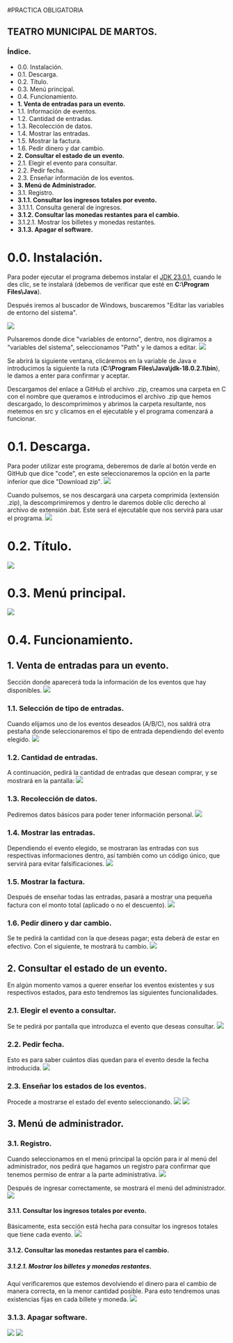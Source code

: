 #PRACTICA OBLIGATORIA
## TEATRO MUNICIPAL DE MARTOS.
### Índice.
- 0.0. Instalación.
- 0.1. Descarga.
- 0.2. Título.
- 0.3. Menú principal.
- 0.4. Funcionamiento.
- **1. Venta de entradas para un evento.**
- 1.1. Información de eventos.
- 1.2. Cantidad de entradas.
- 1.3. Recolección de datos.
- 1.4. Mostrar las entradas.
- 1.5. Mostrar la factura.
- 1.6. Pedir dinero y dar cambio.
- **2. Consultar el estado de un evento.**
- 2.1. Elegir el evento para consultar.
- 2.2. Pedir fecha.
- 2.3. Enseñar información de los eventos.
- **3. Menú de Administrador.**
- 3.1. Registro.
- **3.1.1. Consultar los ingresos totales por evento.**
- 3.1.1.1. Consulta general de ingresos.
- **3.1.2. Consultar las monedas restantes para el cambio.**
- 3.1.2.1. Mostrar los billetes y monedas restantes.
- **3.1.3. Apagar el software.**

# 0.0. Instalación.
Para poder ejecutar el programa debemos instalar el [JDK 23.0.1](http://https://download.oracle.com/java/23/latest/jdk-23_windows-x64_bin.exe "JDK 23.0.1"), cuando le des clic, se te instalará (debemos de verificar que esté en **C:\Program Files\Java**).

Después iremos al buscador de Windows, buscaremos "Editar las variables de entorno del sistema".

![](https://media.discordapp.net/attachments/1285298181797576846/1306357505328156672/image.png?ex=67365fbc&is=67350e3c&hm=0316a0ae44b4d9ba94dc3f5a75712fa4eb4ccf28688c1ff0a3c2e7c2b3f07852&=&format=webp&quality=lossless&width=550&height=600)


Pulsaremos donde dice "variables de entorno", dentro, nos digiramos a "variables del sistema", seleccionamos "Path" y le damos a editar.
![](https://media.discordapp.net/attachments/1285298181797576846/1306358824403337216/image.png?ex=673660f6&is=67350f76&hm=41f15adcfa5524b781a30715a235165f5079f1940f2b6c5b6c2ebe2c886667d8&=&format=webp&quality=lossless&width=718&height=331)

Se abrirá la siguiente ventana, clicáremos en la variable de Java e introducimos la siguiente la ruta (**C:\Program Files\Java\jdk-18.0.2.1\bin**), le damos a enter para confirmar y aceptar.

Descargamos del enlace a GitHub el archivo .zip, creamos una carpeta en C con el nombre que queramos e introducimos el archivo .zip que hemos descargado, lo descomprimimos y abrimos la carpeta resultante, nos metemos en src y clicamos en el ejecutable y el programa comenzará a funcionar.


# 0.1. Descarga.
Para poder utilizar este programa, deberemos de darle al botón verde en GitHub que dice "code", en este seleccionaremos la opción en la parte inferior que dice "Download zip".
![](https://media.discordapp.net/attachments/1285298181797576846/1306608106134048859/image.png?ex=67374920&is=6735f7a0&hm=9717dd6f6b8aed4f0f72afe080e8438c84000ce549b86fb8855b933cbdf491fc&=&format=webp&quality=lossless)

Cuando pulsemos, se nos descargará una carpeta comprimida (extensión .zip), la descomprimiremos y dentro le daremos doble clic derecho al archivo de extensión .bat. Este será el ejecutable que nos servirá para usar el programa.
![](https://media.discordapp.net/attachments/1285298181797576846/1306611922766139516/image.png?ex=67374cae&is=6735fb2e&hm=420895aa1ad84d1375996cf2d21ce9e5197ddd5d6018f2ff0e2b0d9625992c23&=&format=webp&quality=lossless)


# 0.2. Título.
![](https://media.discordapp.net/attachments/1285298181797576846/1306350494154752020/image.png?ex=6763d4f4&is=67628374&hm=1279f13f15fa92f06aaef7e40bf6a5187f1da05e29b12aa5ea5c6cd53c06cd7c&=&format=webp&quality=lossless)


# 0.3. Menú principal.
![](https://media.discordapp.net/attachments/1285298181797576846/1306351360144576533/image.png?ex=67365a03&is=67350883&hm=9044bc32a9a1aa4339558630a4547dbee3dccca0c2bbc916a50b8c798fecbc94&=&format=webp&quality=lossless&width=715&height=237)


# 0.4. Funcionamiento.

## 1. Venta de entradas para un evento.
Sección donde aparecerá toda la información de los eventos que hay disponibles.
![](https://media.discordapp.net/attachments/1285298181797576846/1306351469678825553/image.png?ex=67365a1d&is=6735089d&hm=dd4ecce746248c6cb55cd576be81aebf824aaf3217b841db66e429f07ea49de1&=&format=webp&quality=lossless&width=718&height=110)


### 1.1. Selección de tipo de entradas.
Cuando elijamos uno de los eventos deseados (A/B/C), nos saldrá otra pestaña donde seleccionaremos el tipo de entrada dependiendo del evento elegido.
![](https://media.discordapp.net/attachments/1285298181797576846/1306351596346671244/image.png?ex=673702fb&is=6735b17b&hm=4f0646a6a9992465342b116c3c1f3d2d54518e7de76468f6f10e8eb2fe0ebb5b&=&format=webp&quality=lossless)


### 1.2. Cantidad de entradas.
A continuación, pedirá la cantidad de entradas que desean comprar, y se mostrará en la pantalla:
![](https://media.discordapp.net/attachments/1285298181797576846/1306351737778602096/image.png?ex=6737031d&is=6735b19d&hm=d1b60b2a931115aa5a12215029064ea996385a722be6033d614f1db6db3f3855&=&format=webp&quality=lossless)


### 1.3. Recolección de datos.
Pediremos datos básicos para poder tener información personal.
![](https://media.discordapp.net/attachments/1285298181797576846/1306352078997684297/image.png?ex=6737036e&is=6735b1ee&hm=58936b170dbfe9471fa8d96cc22a2432906b6f61d770efaa89fe98418bfeaacc&=&format=webp&quality=lossless&width=722&height=139)


### 1.4. Mostrar las entradas.
Dependiendo el evento elegido, se mostraran las entradas con sus respectivas informaciones dentro, así también como un código único, que servirá para evitar falsificaciones.
![](https://media.discordapp.net/attachments/1285298181797576846/1306663780297478164/image.png?ex=67377cf9&is=67362b79&hm=19a33dd0e81beba5f77273889534d5a72277ef2b9ca592abd8ff2c87152fd94c&=&format=webp&quality=lossless&width=1440&height=458)


### 1.5. Mostrar la factura.
Después de enseñar todas las entradas, pasará a mostrar una pequeña factura con el monto total (aplicado o no el descuento).
![](https://media.discordapp.net/attachments/1285298181797576846/1306664137639858228/image.png?ex=67377d4f&is=67362bcf&hm=e539e625ebe3be99aa5804bf74da3e2998de828b7fd099b818156b3603105a2a&=&format=webp&quality=lossless&width=645&height=260)


### 1.6. Pedir dinero y dar cambio.
Se te pedirá la cantidad con la que deseas pagar; esta deberá de estar en efectivo. Con el siguiente, te mostrará tu cambio.
![](https://media.discordapp.net/attachments/1285298181797576846/1306352599548825640/image.png?ex=673703ea&is=6735b26a&hm=01e91048a1e58b923c44774bf819d1da6077d29476f50ea6ba7c2765a5ae2256&=&format=webp&quality=lossless&width=718&height=80)


## 2. Consultar el estado de un evento.
En algún momento vamos a querer enseñar los eventos existentes y sus respectivos estados, para esto tendremos las siguientes funcionalidades.


### 2.1. Elegir el evento a consultar.
Se te pedirá por pantalla que introduzca el evento que deseas consultar.
![](https://media.discordapp.net/attachments/1285298181797576846/1306353355081121904/image.png?ex=6737049e&is=6735b31e&hm=64a01a2e3138ab8120ad03cdc2bdb2da902f9deeebb707354563a099af1c1d09&=&format=webp&quality=lossless&width=718&height=227)


### 2.2. Pedir fecha.
Esto es para saber cuántos días quedan para el evento desde la fecha introducida.
![](https://media.discordapp.net/attachments/1285298181797576846/1306353428334776346/image.png?ex=673704b0&is=6735b330&hm=506160b31630cc59e1fc99a52bdeb68ae38cac1932bde76e4c1d17f73e87acdc&=&format=webp&quality=lossless&width=718&height=25)


### 2.3. Enseñar los estados de los eventos.
Procede a mostrarse el estado del evento seleccionando.
![](https://media.discordapp.net/attachments/1285298181797576846/1306353515026841621/image.png?ex=673704c4&is=6735b344&hm=05313be252ede381204bb36fd06435c113be46949faf7a4b2620d8b162628183&=&format=webp&quality=lossless&width=393&height=343)
![](https://media.discordapp.net/attachments/1285298181797576846/1306355417261015200/image.png?ex=6737068a&is=6735b50a&hm=7bb160800a1f607d224c27b334a5f09969dcf8126214e7c14cb5e71a6f1127f3&=&format=webp&quality=lossless&width=671&height=166)


## 3. Menú de administrador.

### 3.1. Registro.
Cuando seleccionamos en el menú principal la opción para ir al menú del administrador, nos pedirá que hagamos un registro para confirmar que tenemos permiso de entrar a la parte administrativa.
![](https://media.discordapp.net/attachments/1285298181797576846/1306355702578675772/image.png?ex=673706ce&is=6735b54e&hm=d1425ce0b27dfd04ffd69c7d0e075bdc4f250f3d1d333f8641b7c71b9126e438&=&format=webp&quality=lossless&width=460&height=201)

Después de ingresar correctamente, se mostrará el menú del administrador.
![](https://media.discordapp.net/attachments/1285298181797576846/1306355827107434516/image.png?ex=673706ec&is=6735b56c&hm=e6f1d0fcc1bc93606f41370a3f5360b20045c2252f76609939aaee03bbd694b1&=&format=webp&quality=lossless&width=718&height=228)


#### 3.1.1. Consultar los ingresos totales por evento.
Básicamente, esta sección está hecha para consultar los ingresos totales que tiene cada evento.
![](https://media.discordapp.net/attachments/1285298181797576846/1306355983601111225/image.png?ex=67370711&is=6735b591&hm=a64e928a01afc36a8291275950bbb94f7084c98cc09dc2b080a1b364a7fc1bcb&=&format=webp&quality=lossless&width=718&height=180)


#### 3.1.2. Consultar las monedas restantes para el cambio.

##### 3.1.2.1. Mostrar los billetes y monedas restantes.
Aquí verificaremos que estemos devolviendo el dinero para el cambio de manera correcta, en la menor cantidad posible. Para esto tendremos unas existencias fijas en cada billete y moneda.
![](https://media.discordapp.net/attachments/1285298181797576846/1306356275289788467/image.png?ex=67370756&is=6735b5d6&hm=5e2231e1e8b61dac399ff57005a8b0559d863c340448af5ef6a6a5f3ccde848e&=&format=webp&quality=lossless&width=542&height=600)


### 3.1.3. Apagar software.
![](https://media.discordapp.net/attachments/1285298181797576846/1306356531629129849/image.png?ex=67370794&is=6735b614&hm=f9060e16625236bd2b2c9ef510d52986ec2bee9c35cd5962bbb70665ce591b5a&=&format=webp&quality=lossless&width=718&height=297)
![](https://media.discordapp.net/attachments/1285298181797576846/1306356601900236933/image.png?ex=673707a4&is=6735b624&hm=2c7fed7f634dbdabaf4c32dd84afb228ee887dc5ef51bbd4ef508d3c5b57bdc0&=&format=webp&quality=lossless&width=437&height=118)
